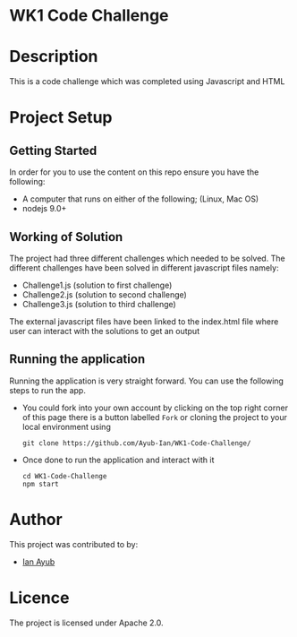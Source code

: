 # WK1 Code Challenge

# Description
This is a code challenge which was completed using Javascript and HTML

# Project Setup

## Getting Started
In order for you to use the content on this repo ensure you have the following:

- A computer that runs on either of the following; (Linux, Mac OS)
- nodejs 9.0+

## Working of Solution
The project had three different challenges which needed to be solved. 
The different challenges have been solved in different javascript files namely:
- Challenge1.js (solution to first challenge)
- Challenge2.js (solution to second challenge)
- Challenge3.js (solution to third challenge)

The external javascript files have been linked to the index.html file where user can interact with the solutions to get an output

## Running the application

Running the application is very straight forward. You can use the following steps to run the app.

- You could fork into your own account by clicking on the top right corner of this page there is a button labelled ``Fork`` or cloning the project to your local environment using 

      git clone https://github.com/Ayub-Ian/WK1-Code-Challenge/
      
- Once done to run the application and interact with it
      
      cd WK1-Code-Challenge
      npm start


# Author
This project was contributed to by:
- [Ian Ayub](https://github.com/Ayub-Ian)

# Licence
The project is licensed under Apache 2.0.
